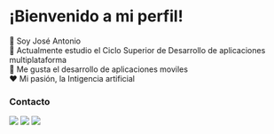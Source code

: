# ¡Bienvenido a mi perfil! 

:wave: Soy José Antonio   
:book: Actualmente estudio el Ciclo Superior de Desarrollo de aplicaciones multiplataforma  
:iphone: Me gusta el desarrollo de aplicaciones moviles  
:heart: Mi pasión, la Intigencia artificial  

### Contacto
![](https://img.shields.io/badge/Email-red?style=flat) ![](https://img.shields.io/badge/Facebook-blue?style=flat) ![](https://img.shields.io/badge/Instagram-pink?style=flat)

